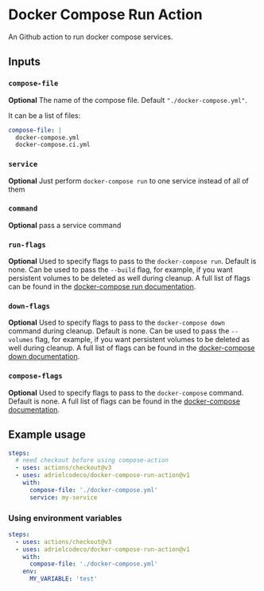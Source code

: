 # Docker Compose Run Action

An Github action to run docker compose services.

## Inputs

### `compose-file`

**Optional** The name of the compose file. Default `"./docker-compose.yml"`.

It can be a list of files:

```yml
compose-file: |
  docker-compose.yml
  docker-compose.ci.yml
```

### `service`

**Optional** Just perform `docker-compose run` to one service instead of all of them

### `command`

**Optional** pass a service command

### `run-flags`

**Optional** Used to specify flags to pass to the `docker-compose run`. Default is none. Can be used to pass the `--build` flag, for example, if you want persistent volumes to be deleted as well during cleanup. A full list of flags can be found in the [docker-compose run documentation](https://docs.docker.com/compose/reference/run/).

### `down-flags`

**Optional** Used to specify flags to pass to the `docker-compose down` command during cleanup. Default is none. Can be used to pass the `--volumes` flag, for example, if you want persistent volumes to be deleted as well during cleanup. A full list of flags can be found in the [docker-compose down documentation](https://docs.docker.com/compose/reference/down/).

### `compose-flags`

**Optional** Used to specify flags to pass to the `docker-compose` command. Default is none. A full list of flags can be found in the [docker-compose documentation](https://docs.docker.com/compose/reference/#command-options-overview-and-help).

## Example usage

```yaml
steps:
  # need checkout before using compose-action
  - uses: actions/checkout@v3
  - uses: adrielcodeco/docker-compose-run-action@v1
    with:
      compose-file: './docker-compose.yml'
      service: my-service
```

### Using environment variables

```yaml
steps:
  - uses: actions/checkout@v3
  - uses: adrielcodeco/docker-compose-run-action@v1
    with:
      compose-file: './docker-compose.yml'
    env:
      MY_VARIABLE: 'test'
```
